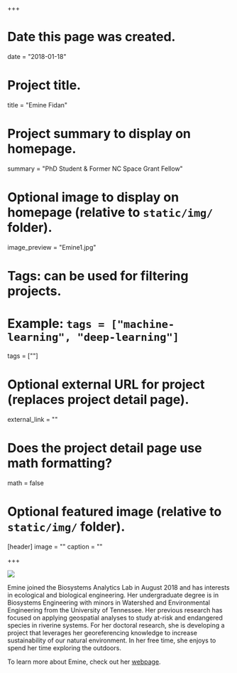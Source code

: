 +++
# Date this page was created.
date = "2018-01-18"

# Project title.
title = "Emine Fidan"

# Project summary to display on homepage.
summary = "PhD Student & Former NC Space Grant Fellow"

# Optional image to display on homepage (relative to `static/img/` folder).
image_preview = "Emine1.jpg"

# Tags: can be used for filtering projects.
# Example: `tags = ["machine-learning", "deep-learning"]`
tags = [""]

# Optional external URL for project (replaces project detail page).
external_link = ""

# Does the project detail page use math formatting?
math = false

# Optional featured image (relative to `static/img/` folder).
[header]
image = ""
caption = ""

+++

![](/img/Emine1.jpg)

Emine joined the Biosystems Analytics Lab in August 2018 and has interests in ecological and biological engineering. Her undergraduate degree is in Biosystems Engineering with minors in Watershed and Environmental Engineering from the University of Tennessee. Her previous research has focused on applying geospatial analyses to study at-risk and endangered species in riverine systems. For her doctoral research, she is developing a project that leverages her georeferencing knowledge to increase sustainability of our natural environment. In her free time, she enjoys to spend her time exploring the outdoors.

To learn more about Emine, check out her [webpage](https://emfidan.wordpress.com/).
